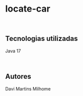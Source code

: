 # locate-car


<br/> 

## Tecnologias utilizadas
Java 17


<br/>

## Autores
Davi Martins Milhome </br>







